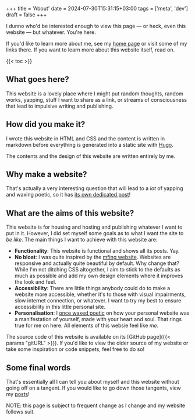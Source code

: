 +++
title = 'About'
date = 2024-07-30T15:31:15+03:00
tags = ['meta', 'dev']
draft = false
+++

I dunno who'd be interested enough to view this page — or heck, even this website — but whatever. You're here.

If you'd like to learn more about me, see my [home page](/) or visit some of my links there. If you want to learn more about this website itself, read on.

{{< toc >}}

## What goes here?

This website is a lovely place where I might put random thoughts, random works, yapping, stuff I want to share as a link, or streams of consciousness that lead to impulsive writing and publishing.

## How did you make it?

I wrote this website in HTML and CSS and the content is written in markdown before everything is generated into a static site with [Hugo](https://gohugo.io).

The contents and the design of this website are written entirely by me.

## Why make a website?

That's actually a very interesting question that will lead to a *lot* of yapping and waxing poetic, so it has [its own dedicated post](../why-i-made-a-website)!

## What are the aims of this website?

This website is for housing and hosting and publishing whatever I want to put in it. However, I did set myself some goals as to what I want the site to *be like*. The main things I want to achieve with this website are:

- **Functionality**: This website is functional and shows all its posts. Yay.
- **No bloat**: I was quite inspired by the [mfing website](https://motherfuckingwebsite.com/). Websites are responsive and actually quite beautiful by default. Why change that? While I'm not ditching CSS altogether, I aim to stick to the defaults as much as possible and add my own design elements where it improves the look and feel.
- **Accessibility**: There are little things anybody could do to make a website more accessible, whether it's to those with visual impairments, slow internet connection, or whatever. I want to try my best to ensure accessibility in this little personal site.
- **Personalisation**: I [once waxed poetic](../why-i-made-a-website) on how your personal website was a manifestation of yourself, made with your heart and soul. That rings true for me on here. All elements of this websie feel like *me*.

The source code of this website is available on its [GitHub page]({{< params "gitURL" >}}). If you'd like to view the older source of my website or take some inspiration or code snippets, feel free to do so!

## Some final words

That's essentially all I can tell you about myself and this website without going off on a tangent. If you would like to go down those tangents, view my [posts](/posts/)!

NOTE: this page is subject to frequent change as I change and my website follows suit.
